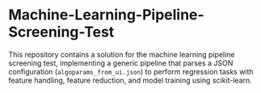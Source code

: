 # Machine-Learning-Pipeline-Screening-Test
This repository contains a solution for the machine learning pipeline screening test, implementing a generic pipeline that parses a JSON configuration (`algoparams_from_ui.json`) to perform regression tasks with feature handling, feature reduction, and model training using scikit-learn.
